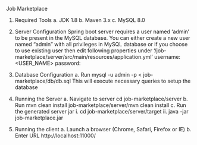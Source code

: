 Job Marketplace

1.    Required Tools 
            a.    JDK 1.8
            b.    Maven 3.x
            c.    MySQL 8.0
            
2.    Server Configuration
            Spring boot server requires a user named ‘admin’ to be present in the MySQL database. You can either create a new user named “admin” with all privileges in MySQL database or if you choose to use existing user then edit following properties under ‘/job-marketplace/server/src/main/resources/application.yml’
            username: <USER_NAME>
            password: <PASSWORD>
            
3.    Database Configuration
            a.    Run mysql -u admin -p < job-marketplace/db/db.sql
            This will execute necessary queries to setup the database
            
4.    Running the Server
            a.    Navigate to server
                    cd job-marketplace/server
            b.    Run mvn clean install
                    job-marketplace/server/mvn clean install
            c.    Run the generated server jar
                        i.    cd job-marketplace/server/target
                        ii.    java -jar job-marketplace.jar
                        
5.    Running the client
            a.    Launch a browser (Chrome, Safari, Firefox or IE)
            b.    Enter URL http://localhost:11000/


